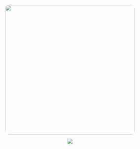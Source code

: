 <p align="center">
  <img src="https://media1.tenor.com/m/Yztjgd_3oSYAAAAd/mayuri-shiina-steins-gate.gif" width="420" style="border-radius: 12px;"/>
</p>

<p align="center">
  <a href="https://my-portfolio-one-weld-51.vercel.app/" target="_blank">
    <img src="https://img.shields.io/badge/My%20Portfolio-ffb6c1?style=for-the-badge&logo=github&logoColor=white&labelColor=ff69b4" />
  </a>
</p>
